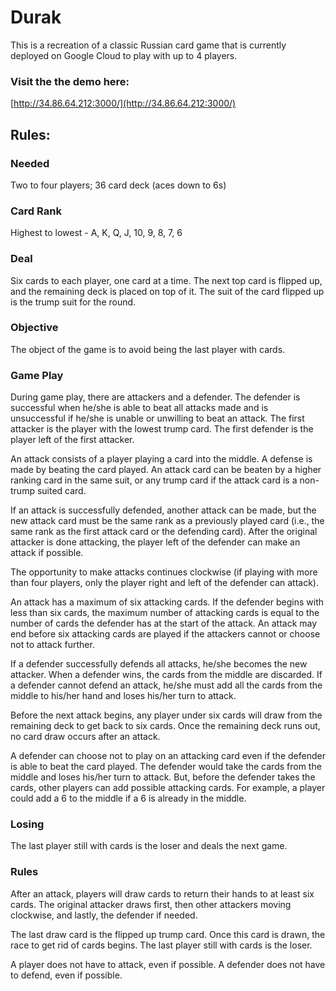 # Durak

This is a recreation of a classic Russian card game that is currently deployed on Google Cloud to play with up to 4 players.

### Visit the the demo here:

[http://34.86.64.212:3000/](http://34.86.64.212:3000/)

## Rules:

### Needed

Two to four players; 36 card deck (aces down to 6s)

### Card Rank

Highest to lowest - A, K, Q, J, 10, 9, 8, 7, 6

### Deal

Six cards to each player, one card at a time. The next top card is flipped up, and the remaining deck is placed on top of it. The suit of the card flipped up is the trump suit for the round.

### Objective

The object of the game is to avoid being the last player with cards.

### Game Play

During game play, there are attackers and a defender. The defender is successful when he/she is able to beat all attacks made and is unsuccessful if he/she is unable or unwilling to beat an attack. The first attacker is the player with the lowest trump card. The first defender is the player left of the first attacker.

An attack consists of a player playing a card into the middle. A defense is made by beating the card played. An attack card can be beaten by a higher ranking card in the same suit, or any trump card if the attack card is a non-trump suited card.

If an attack is successfully defended, another attack can be made, but the new attack card must be the same rank as a previously played card (i.e., the same rank as the first attack card or the defending card). After the original attacker is done attacking, the player left of the defender can make an attack if possible.

The opportunity to make attacks continues clockwise (if playing with more than four players, only the player right and left of the defender can attack).

An attack has a maximum of six attacking cards. If the defender begins with less than six cards, the maximum number of attacking cards is equal to the number of cards the defender has at the start of the attack. An attack may end before six attacking cards are played if the attackers cannot or choose not to attack further.

If a defender successfully defends all attacks, he/she becomes the new attacker. When a defender wins, the cards from the middle are discarded. If a defender cannot defend an attack, he/she must add all the cards from the middle to his/her hand and loses his/her turn to attack.

Before the next attack begins, any player under six cards will draw from the remaining deck to get back to six cards. Once the remaining deck runs out, no card draw occurs after an attack.

A defender can choose not to play on an attacking card even if the defender is able to beat the card played. The defender would take the cards from the middle and loses his/her turn to attack. But, before the defender takes the cards, other players can add possible attacking cards. For example, a player could add a 6 to the middle if a 6 is already in the middle.

### Losing

The last player still with cards is the loser and deals the next game.

### Rules

After an attack, players will draw cards to return their hands to at least six cards. The original attacker draws first, then other attackers moving clockwise, and lastly, the defender if needed.

The last draw card is the flipped up trump card. Once this card is drawn, the race to get rid of cards begins. The last player still with cards is the loser.

A player does not have to attack, even if possible. A defender does not have to defend, even if possible.
